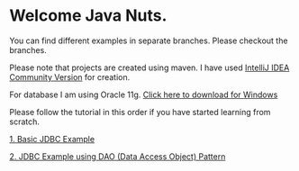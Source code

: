 # Welcome Java Nuts.

You can find different examples in separate branches. Please checkout the branches.

Please note that projects are created using maven. I have used [IntelliJ IDEA Community Version](https://www.jetbrains.com/idea/download) for creation.

For database I am using Oracle 11g. [Click here to download for Windows](https://drive.google.com/file/d/1HHgCzleFn9hPgmxg8G1nmwqATk-oAXia/view?usp=sharing)




Please follow the tutorial in this order if you have started learning from scratch.

[1. Basic JDBC Example](https://github.com/DevangJayswal/devang-java-teaching-assistance/tree/jdbc-demo "jdbc-demo")

[2. JDBC Example using DAO (Data Access Object) Pattern](https://github.com/DevangJayswal/devang-java-teaching-assistance/tree/jdbc-dao-example "jdbc-dao-example")
